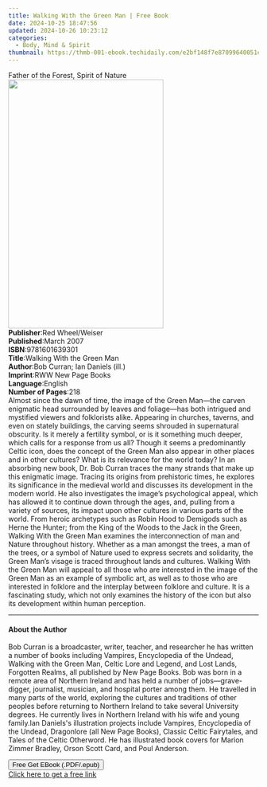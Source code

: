 ```yaml
---
title: Walking With the Green Man | Free Book
date: 2024-10-25 18:47:56
updated: 2024-10-26 10:23:12
categories:
  - Body, Mind & Spirit
thumbnail: https://thmb-001-ebook.techidaily.com/e2bf148f7e87099640051c6c34ebf0da63c28c228cd62651380f57d7aa99e0b4.jpg
---
```

<main id="book-container">
  <div class="flex flex-col">
    <div class="book-brief flex-1 py-6 px-4 sm:p-6 md:py-10 md:px-8">
      <!-- brief-->
      <div class="book-brief-main">Father of the Forest, Spirit of Nature</div>
    </div>
    <div
      class="book-meta-info flex-1 grid gap-4 col-start-1 col-end-3 row-start-1 sm:mb-6 sm:grid-cols-4 lg:gap-6 lg:col-start-2 lg:row-end-6 lg:row-span-6 lg:mb-0"
    >
      <div
        class="book-meta-info-left place-content-center mt-4 p-4 text-sm leading-6 col-start-2 col-span-2 dark:text-slate-400"
      >
        <img
          class="w-full h-500 object-cover rounded-lg sm:h-255 sm:col-span-2 lg:col-span-full"
          src="https://img-001-ebook.techidaily.com/1ce52f8253966b2246e26ac7528b4a52ba7943ead2c154ae94bfe0ae626711fe.jpg"
          alt=""
          width="312"
          height="500"
        />
      </div>
      <div
        class="book-meta-info-right mt-2 col-start-1 row-start-2 col-span-3 self-center"
      >
        <!-- meta data  -->
        <div class="flex flex-col px-4 md:px-8">
          <div class="flex-1">
            <strong>Publisher</strong>:<span class="px-2"
              >Red Wheel/Weiser</span
            >
          </div>
          <div class="flex-1">
            <strong>Published</strong>:<span class="px-2">March 2007</span>
          </div>
          <div class="flex-1">
            <strong>ISBN</strong>:<span class="px-2">9781601639301</span>
          </div>
          <div class="flex-1">
            <strong>Title</strong>:<span class="px-2"
              >Walking With the Green Man</span
            >
          </div>
          <div class="flex-1">
            <strong>Author</strong>:<span class="px-2"
              >Bob Curran; Ian Daniels (ill.)</span
            >
          </div>
          <div class="flex-1">
            <strong>Imprint</strong>:<span class="px-2"
              >RWW New Page Books</span
            >
          </div>
          <div class="flex-1">
            <strong>Language</strong>:<span class="px-2">English</span>
          </div>
          <div class="flex-1">
            <strong>Number of Pages</strong>:<span class="px-2">218</span>
          </div>
        </div>
      </div>
    </div>
    <div class="book-description flex-1 py-6 px-4 sm:p-6 md:py-10 md:px-8">
      <div class="book-description-main">
        <div accordion-content="" id="description">
          Almost since the dawn of time, the image of the Green Man—the carven
          enigmatic head surrounded by leaves and foliage—has both intrigued and
          mystified viewers and folklorists alike. Appearing in churches,
          taverns, and even on stately buildings, the carving seems shrouded in
          supernatural obscurity. Is it merely a fertility symbol, or is it
          something much deeper, which calls for a response from us all? Though
          it seems a predominantly Celtic icon, does the concept of the Green
          Man also appear in other places and in other cultures? What is its
          relevance for the world today? In an absorbing new book, Dr. Bob
          Curran traces the many strands that make up this enigmatic image.
          Tracing its origins from prehistoric times, he explores its
          significance in the medieval world and discusses its development in
          the modern world. He also investigates the image’s psychological
          appeal, which has allowed it to continue down through the ages, and,
          pulling from a variety of sources, its impact upon other cultures in
          various parts of the world. From heroic archetypes such as Robin Hood
          to Demigods such as Herne the Hunter; from the King of the Woods to
          the Jack in the Green, Walking With the Green Man examines the
          interconnection of man and Nature throughout history. Whether as a man
          amongst the trees, a man of the trees, or a symbol of Nature used to
          express secrets and solidarity, the Green Man’s visage is traced
          throughout lands and cultures. Walking With the Green Man will appeal
          to all those who are interested in the image of the Green Man as an
          example of symbolic art, as well as to those who are interested in
          folklore and the interplay between folklore and culture. It is a
          fascinating study, which not only examines the history of the icon but
          also its development within human perception.
        </div>
        <div class="accordion-fader"></div>
      </div>
    </div>
    <div class="book-excerpts flex-1 py-6 px-4 sm:p-6 md:py-10 md:px-8">
      <!-- excerpts-->
      <div class="book-excerpts-main">
        <hr />
        <h4 class="placeholder placeholder-heading">
          <span>About the Author</span>
        </h4>
        <p>
          Bob Curran is a broadcaster, writer, teacher, and researcher he has
          written a number of books including Vampires, Encyclopedia of the
          Undead, Walking with the Green Man, Celtic Lore and Legend, and Lost
          Lands, Forgotten Realms, all published by New Page Books. Bob was born
          in a remote area of Northern Ireland and has held a number of
          jobs—grave-digger, journalist, musician, and hospital porter among
          them. He travelled in many parts of the world, exploring the cultures
          and traditions of other peoples before returning to Northern Ireland
          to take several University degrees. He currently lives in Northern
          Ireland with his wife and young family.Ian Daniels's illustration
          projects include Vampires, Encyclopedia of the Undead, Dragonlore (all
          New Page Books), Classic Celtic Fairytales, and Tales of the Celtic
          Otherword. He has illustrated book covers for Marion Zimmer Bradley,
          Orson Scott Card, and Poul Anderson.
        </p>
      </div>
    </div>
    <div
      class="book-about-author flex-1 py-6 px-4 sm:p-6 md:py-10 md:px-8"
    ></div>
    <div class="book-free-get flex-1 py-6 px-4 sm:p-6 md:py-10 md:px-8">
      <button
        id="btn-free-get"
        class="bg-blue-500 hover:bg-blue-700 text-white font-bold py-2 px-4 rounded"
      >
        Free Get EBook (.PDF/.epub)
      </button>
      <div id="countdown-display" class="px-2 text-lg mt-2"></div>
      <a
        id="free-link"
        class="hidden bg-blue-500 hover:bg-blue-700 text-white font-bold py-2 px-4 rounded"
        href="https://www.ebooks.com/en-us/book/210877145/walking-with-the-green-man/bob-curran/"
        target="_blank"
        >Click here to get a free link</a
      >
    </div>
    <script>
      let countdownTime = 0;
      let countdownInterval = null;
      document
        .getElementById('btn-free-get')
        .addEventListener('click', startCountdown);
      function startCountdown() {
        countdownTime = new Date().getTime() + 60000 * 3;
        countdownInterval = setInterval(updateCountdown, 1000);
        document.getElementById('btn-free-get').disabled = true;
        document
          .getElementById('btn-free-get')
          .classList.add('bg-gray-500', 'cursor-not-allowed');
      }
      function updateCountdown() {
        let currentTime = new Date().getTime();
        let timeLeft = countdownTime - currentTime;
        let secondsLeft = Math.floor(timeLeft / 1000);
        document.getElementById('countdown-display').innerHTML =
          `Remaining time: ${secondsLeft} seconds.`;
        if (secondsLeft <= 0) {
          clearInterval(countdownInterval);
          document.getElementById('btn-free-get').classList.add('hidden');
          document.getElementById('free-link').classList.remove('hidden');
          document.getElementById('countdown-display').innerHTML = '';
        }
      }
    </script>
  </div>
</main>
